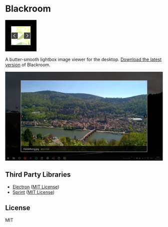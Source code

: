 # Blackroom

<img src="logo.png" width="100" height="100">

A butter-smooth lightbox image viewer for the desktop. [Download the latest version](https://github.com/yishn/Blackroom/releases/) of Blackroom.

![Screenshot](screenshot.png)

## Third Party Libraries

* [Electron](http://electron.atom.io/)
  ([MIT License](https://github.com/atom/electron/blob/master/LICENSE))
* [Sprint](https://github.com/bendc/sprint)
  ([MIT License](https://github.com/bendc/sprint/blob/master/LICENSE.txt))

## License

MIT
